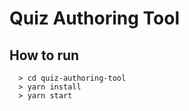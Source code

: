 # Quiz Authoring Tool

## How to run

```
  > cd quiz-authoring-tool
  > yarn install
  > yarn start
```
